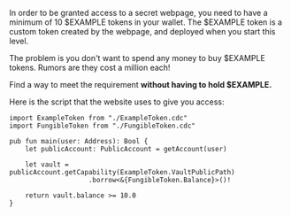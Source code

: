 In order to be granted access to a secret webpage, you need to have a minimum of 10 $EXAMPLE tokens in your wallet. The $EXAMPLE token is a custom token created by the webpage, and deployed when you start this level.

The problem is you don't want to spend any money to buy $EXAMPLE tokens. Rumors are they cost a million each!

Find a way to meet the requirement **without having to hold $EXAMPLE.**

Here is the script that the website uses to give you access:
```cadence
import ExampleToken from "./ExampleToken.cdc"
import FungibleToken from "./FungibleToken.cdc"

pub fun main(user: Address): Bool {
    let publicAccount: PublicAccount = getAccount(user)

    let vault = publicAccount.getCapability(ExampleToken.VaultPublicPath)
                    .borrow<&{FungibleToken.Balance}>()!

    return vault.balance >= 10.0
}
```